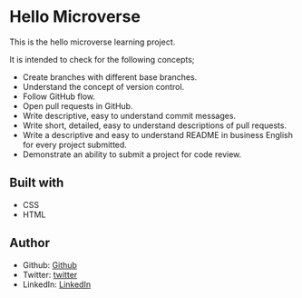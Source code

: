 # Hello Microverse

This is the hello microverse learning project.

It is intended to check for the following concepts;

-  Create branches with different base branches.
-  Understand the concept of version control.
-  Follow GitHub flow.
-  Open pull requests in GitHub.
-  Write descriptive, easy to understand commit messages.
-  Write short, detailed, easy to understand descriptions of pull requests.
-  Write a descriptive and easy to understand README in business English for every project submitted.
-  Demonstrate an ability to submit a project for code review.

## Built with

-  CSS
-  HTML

## Author

-  Github: [Github](https://github.com/John-Kibirige)
-  Twitter: [twitter](https://twitter.com/kibirigejohn005)
-  LinkedIn: [LinkedIn](https://www.linkedin.com/in/kibirige-john-64160520a/trk=public_profile_samename-profile_profile-result-card_result-card_full-click&original_referer=https%3A%2F%2Fwww%2Egoogle%2Ecom%2F&originalSubdomain=ug)
